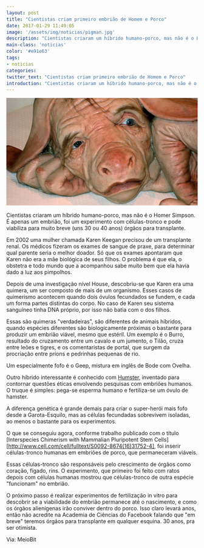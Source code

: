 ```yaml
---
layout: post
title: "Cientistas criam primeiro embrião de Homem e Porco"
date: 2017-01-29 11:49:05
image: '/assets/img/noticias/pigman.jpg'
description: "Cientistas criaram um híbrido humano-porco, mas não é o Homer Simpson. É apenas um embrião, foi um experimento com células-tronco e pode viabiliza para muito breve (uns 30 ou 40 anos) órgãos para transplante."
main-class: 'noticias'
color: '#e91e63'
tags:
- noticias
categories:
twitter_text: "Cientistas criam primeiro embrião de Homem e Porco"
introduction: "Cientistas criaram um híbrido humano-porco, mas não é o Homer Simpson. É apenas um embrião, foi um experimento com células-tronco e pode viabiliza para muito breve (uns 30 ou 40 anos) órgãos para transplante."
---
```


![Pig Man](/assets/img/noticias/pigman.jpg)

Cientistas criaram um híbrido humano-porco, mas não é o Homer Simpson. É apenas um embrião, foi um experimento com células-tronco e pode viabiliza para muito breve (uns 30 ou 40 anos) órgãos para transplante. 

Em 2002 uma mulher chamada Karen Keegan precisou de um transplante renal. Os médicos fizeram os exames de sangue de praxe, para determinar qual parente seria o melhor doador. Só que os exames apontaram que Karen não era a mãe biológica de seus filhos. O problema é que ela, o obstetra e todo mundo que a acompanhou sabe muito bem que ela havia dado a luz aos pimpolhos.

Depois de uma investigação nível House, descobriu-se que Karen era uma quimera, um ser composto de mais de um organismo. Esses casos de quimerismo acontecem quando dois óvulos fecundados se fundem, e cada um forma partes distintas do corpo. No caso de Karen seu sistema sanguíneo tinha DNA próprio, por isso não batia com o dos filhos.

Essas são quimeras "verdadeiras", são diferentes de animais híbridos, quando espécies diferentes são biologicamente próximas o bastante para produzir um embrião viável, mesmo que estéril. Um exemplo é o Burro, resultado do cruzamento entre um cavalo e um jumento, o Tilão, cruza entre leões e tigres, e os comentaristas de portal, que surgem da procriação entre príons e pedrinhas pequenas de rio.

Um especialmente fofo é o Geep, mistura em inglês de Bode com Ovelha.

Outro híbrido interessante é conhecido com [Humster](http://onlinelibrary.wiley.com/doi/10.1002/mrd.1120230307/abstract), inventado para contornar questões éticas envolvendo pesquisas com embriões humanos. O truque é simples: pega-se esperma humano e fertiliza-se um óvulo de hamster.

A diferença genética é grande demais para criar o super-herói mais fofo desde a Garota-Esquilo, mas as células fecundadas sobrevivem isoladas, ao menos o bastante para os experimentos.

O que se conseguiu agora, conforme trabalho publicado com o título [Interspecies Chimerism with Mammalian Pluripotent Stem Cells][http://www.cell.com/cell/fulltext/S0092-8674(16)31752-4], foi inserir células-tronco humanas em embriões de porco, que permaneceram viáveis.

Essas células-tronco são responsáveis pelo crescimento de órgãos como coração, fígado, rins. O experimento, que primeiro foi feito com ratos depois com células humanas mostrou que células-tronco de outra espécie "funcionam" no embrião.

O próximo passo é realizar experimentos de fertilização in vitro para descobrir se a viabilidade do embrião permanece até o nascimento, e como os órgãos alienígenas irão conviver dentro do porco. Isso claro levará anos, então não acredite na Academia de Ciências do Facebook falando que "em breve" teremos órgãos para transplante em qualquer esquina. 30 anos, pra ser otimista.

Via: MeioBit
